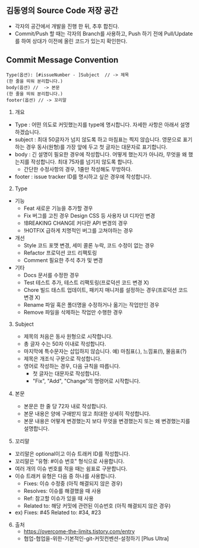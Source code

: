 ## 김동영의 Source Code 저장 공간
- 각자의 공간에서 개발을 진행 한 뒤, 추후 합친다.
- Commit/Push 할 때는 각자의 Branch를 사용하고, Push 하기 전에 Pull/Update를 하여 상대가 이전에 올린 코드가 있는지 확인한다.

## Commit Message Convention
```text
Type(옵션): [#issueNumber - ]Subject  // -> 제목
(한 줄을 띄워 분리합니다.)
body(옵션) //  -> 본문 
(한 줄을 띄워 분리합니다.)
footer(옵션) // -> 꼬리말
```

1. 개요
- Type : 어떤 의도로 커밋했는지를 type에 명시합니다. 자세한 사항은 아래서 설명하겠습니다.
- subject : 최대 50글자가 넘지 않도록 하고 마침표는 찍지 않습니다. 영문으로 표기하는 경우 동사(원형)를 가장 앞에 두고 첫 글자는 대문자로 표기합니다. 
- body : 긴 설명이 필요한 경우에 작성합니다. 어떻게 했는지가 아니라, 무엇을 왜 했는지를 작성합니다. 최대 75자를 넘기지 않도록 합니다. 
    - 간단한 수정사항의 경우, 1줄만 작성해도 무방하다.
- footer : issue tracker ID를 명시하고 싶은 경우에 작성합니다.

2. Type
- 기능
    - Feat 새로운 기능을 추가할 경우
    - Fix 버그를 고친 경우 Design CSS 등 사용자 UI 디자인 변경 
    - !BREAKING CHANGE 커다란 API 변경의 경우 
    - !HOTFIX 급하게 치명적인 버그를 고쳐야하는 경우 
- 개선 
    - Style 코드 포맷 변경, 세미 콜론 누락, 코드 수정이 없는 경우 
    - Refactor 프로덕션 코드 리팩토링 
    - Comment 필요한 주석 추가 및 변경 
- 기타
    - Docs 문서를 수정한 경우 
    - Test 테스트 추가, 테스트 리팩토링(프로덕션 코드 변경 X) 
    - Chore 빌드 태스트 업데이트, 패키지 매니저를 설정하는 경우(프로덕션 코드 변경 X) 
    - Rename 파일 혹은 폴더명을 수정하거나 옮기는 작업만인 경우 
    - Remove 파일을 삭제하는 작업만 수행한 경우

3. Subject
    - 제목의 처음은 동사 원형으로 시작합니다.
    - 총 글자 수는 50자 이내로 작성합니다.
    - 마지막에 특수문자는 삽입하지 않습니다. 예) 마침표(.), 느낌표(!), 물음표(?)
    - 제목은 개조식 구문으로 작성합니다.
    - 영어로 작성하는 경우, 다음 규칙을 따릅니다.
        - 첫 글자는 대문자로 작성합니다.
        - "Fix", "Add", "Change"의 명령어로 시작합니다.
4. 본문
    - 본문은 한 줄 당 72자 내로 작성합니다.
    - 본문 내용은 양에 구애받지 않고 최대한 상세히 작성합니다.
    - 본문 내용은 어떻게 변경했는지 보다 무엇을 변경했는지 또는 왜 변경했는지를 설명합니다.

5. 꼬리말
- 꼬리말은 optional이고 이슈 트래커 ID를 작성합니다.
- 꼬리말은 "유형: #이슈 번호" 형식으로 사용합니다.
- 여러 개의 이슈 번호를 적을 때는 쉼표로 구분합니다.
- 이슈 트래커 유형은 다음 중 하나를 사용합니다.
    - Fixes: 이슈 수정중 (아직 해결되지 않은 경우)
    - Resolves: 이슈를 해결했을 때 사용
    - Ref: 참고할 이슈가 있을 때 사용
    - Related to: 해당 커밋에 관련된 이슈번호 (아직 해결되지 않은 경우)
- ex) Fixes: #45 Related to: #34, #23

6. 출처
    - https://overcome-the-limits.tistory.com/entry
    - 협업-협업을-위한-기본적인-git-커밋컨벤션-설정하기 [Plus Ultra]